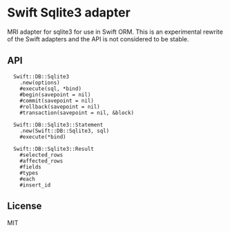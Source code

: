# Swift Sqlite3 adapter

MRI adapter for sqlite3 for use in Swift ORM. This is an experimental rewrite of the Swift adapters and the API
is not considered to be stable.

## API

```
  Swift::DB::Sqlite3
    .new(options)
    #execute(sql, *bind)
    #begin(savepoint = nil)
    #commit(savepoint = nil)
    #rollback(savepoint = nil)
    #transaction(savepoint = nil, &block)

  Swift::DB::Sqlite3::Statement
    .new(Swift::DB::Sqlite3, sql)
    #execute(*bind)

  Swift::DB::Sqlite3::Result
    #selected_rows
    #affected_rows
    #fields
    #types
    #each
    #insert_id
```

## License

MIT
